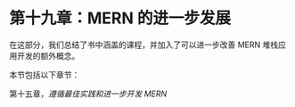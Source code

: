 # 第十九章：MERN 的进一步发展

在这部分，我们总结了书中涵盖的课程，并加入了可以进一步改善 MERN 堆栈应用开发的额外概念。

本节包括以下章节：

第十五章，*遵循最佳实践和进一步开发 MERN*
